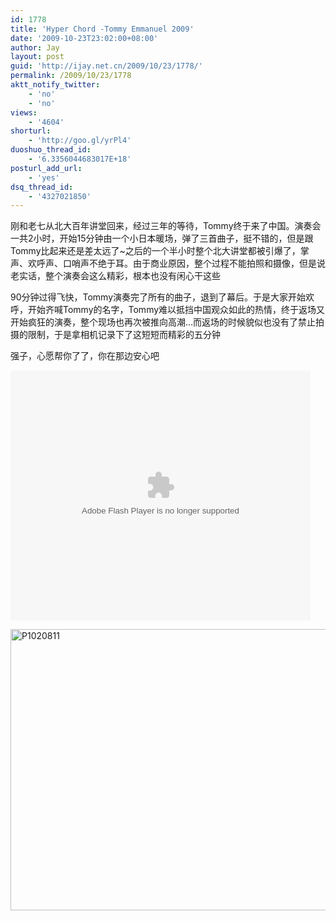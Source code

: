 ```yaml
---
id: 1778
title: 'Hyper Chord -Tommy Emmanuel 2009'
date: '2009-10-23T23:02:00+08:00'
author: Jay
layout: post
guid: 'http://ijay.net.cn/2009/10/23/1778/'
permalink: /2009/10/23/1778
aktt_notify_twitter:
    - 'no'
    - 'no'
views:
    - '4604'
shorturl:
    - 'http://goo.gl/yrPl4'
duoshuo_thread_id:
    - '6.3356044683017E+18'
posturl_add_url:
    - 'yes'
dsq_thread_id:
    - '4327021850'
---
```


刚和老七从北大百年讲堂回来，经过三年的等待，Tommy终于来了中国。演奏会一共2小时，开始15分钟由一个小日本暖场，弹了三首曲子，挺不错的，但是跟Tommy比起来还是差太远了~之后的一个半小时整个北大讲堂都被引爆了，掌声、欢呼声、口哨声不绝于耳。由于商业原因，整个过程不能拍照和摄像，但是说老实话，整个演奏会这么精彩，根本也没有闲心干这些

90分钟过得飞快，Tommy演奏完了所有的曲子，退到了幕后。于是大家开始欢呼，开始齐喊Tommy的名字，Tommy难以抵挡中国观众如此的热情，终于返场又开始疯狂的演奏，整个现场也再次被推向高潮…而返场的时候貌似也没有了禁止拍摄的限制，于是拿相机记录下了这短短而精彩的五分钟

强子，心愿帮你了了，你在那边安心吧

<embed src="http://player.youku.com/player.php/sid/XMTI3Mjc0MDQw/v.swf" type="application/x-shockwave-flash" width="480" height="400" align="middle"/>

<a href="http://www.jayxu.com/log/wp-content/uploads/2009/10/P1020811.JPG"><img class="alignnone wp-image-12558" src="http://www.jayxu.com/log/wp-content/uploads/2009/10/P1020811.JPG" alt="P1020811" width="600" height="450" /></a>